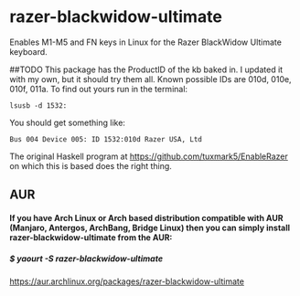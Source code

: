 # razer-blackwidow-ultimate
Enables M1-M5 and FN keys in Linux for the Razer BlackWidow Ultimate keyboard.

##TODO
This package has the ProductID of the kb baked in.
I updated it with my own, but it should try them all.
Known possible IDs are 010d, 010e, 010f, 011a.
To find out yours run in the terminal:
```
lsusb -d 1532:
```
You should get something like:
```
Bus 004 Device 005: ID 1532:010d Razer USA, Ltd
```
The original Haskell program at https://github.com/tuxmark5/EnableRazer on which this is based does the right thing.

## AUR

#### If you have Arch Linux or Arch based distribution compatible with AUR (Manjaro, Antergos, ArchBang, Bridge Linux) then you can simply install razer-blackwidow-ultimate from the AUR:

##### $ yaourt -S razer-blackwidow-ultimate

https://aur.archlinux.org/packages/razer-blackwidow-ultimate
